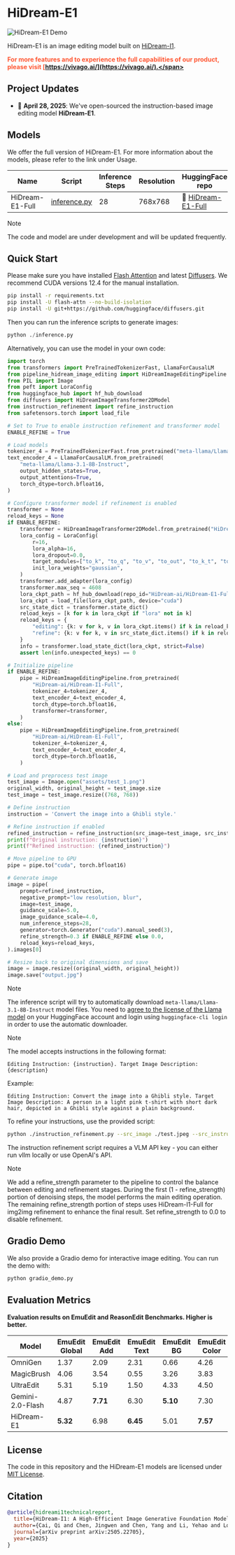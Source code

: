 # HiDream-E1

![HiDream-E1 Demo](assets/demo.jpg)

HiDream-E1 is an image editing model built on [HiDream-I1](https://github.com/HiDream-ai/HiDream-I1).

<!-- ![Overview](demo.jpg) -->
<span style="color: #FF5733; font-weight: bold">For more features and to experience the full capabilities of our product, please visit [https://vivago.ai/](https://vivago.ai/).</span>

## Project Updates
- 🚀 **April 28, 2025**: We've open-sourced the instruction-based image editing model **HiDream-E1**. 


## Models

We offer the full version of HiDream-E1. For more information about the models, please refer to the link under Usage.

| Name            | Script                                             | Inference Steps | Resolution | HuggingFace repo       |
| --------------- | -------------------------------------------------- | --------------- | ---------- | ---------------------- |
| HiDream-E1-Full | [inference.py](./inference.py)                     | 28              | 768x768    | 🤗 [HiDream-E1-Full](https://huggingface.co/HiDream-ai/HiDream-E1-Full)  |
> [!NOTE]
> The code and model are under development and will be updated frequently.


## Quick Start
Please make sure you have installed [Flash Attention](https://github.com/Dao-AILab/flash-attention) and latest [Diffusers](https://github.com/huggingface/diffusers.git). We recommend CUDA versions 12.4 for the manual installation.

```sh
pip install -r requirements.txt
pip install -U flash-attn --no-build-isolation
pip install -U git+https://github.com/huggingface/diffusers.git
```

Then you can run the inference scripts to generate images:

``` python 
python ./inference.py
```

Alternatively, you can use the model in your own code:

```python
import torch
from transformers import PreTrainedTokenizerFast, LlamaForCausalLM
from pipeline_hidream_image_editing import HiDreamImageEditingPipeline
from PIL import Image
from peft import LoraConfig
from huggingface_hub import hf_hub_download
from diffusers import HiDreamImageTransformer2DModel
from instruction_refinement import refine_instruction
from safetensors.torch import load_file

# Set to True to enable instruction refinement and transformer model
ENABLE_REFINE = True

# Load models
tokenizer_4 = PreTrainedTokenizerFast.from_pretrained("meta-llama/Llama-3.1-8B-Instruct")
text_encoder_4 = LlamaForCausalLM.from_pretrained(
    "meta-llama/Llama-3.1-8B-Instruct",
    output_hidden_states=True,
    output_attentions=True,
    torch_dtype=torch.bfloat16,
)

# Configure transformer model if refinement is enabled
transformer = None
reload_keys = None
if ENABLE_REFINE:
    transformer = HiDreamImageTransformer2DModel.from_pretrained("HiDream-ai/HiDream-I1-Full", subfolder="transformer")
    lora_config = LoraConfig(
        r=16,
        lora_alpha=16,
        lora_dropout=0.0,
        target_modules=["to_k", "to_q", "to_v", "to_out", "to_k_t", "to_q_t", "to_v_t", "to_out_t", "w1", "w2", "w3", "final_layer.linear"],
        init_lora_weights="gaussian",
    )
    transformer.add_adapter(lora_config)
    transformer.max_seq = 4608
    lora_ckpt_path = hf_hub_download(repo_id="HiDream-ai/HiDream-E1-Full", filename="HiDream-E1-Full.safetensors")
    lora_ckpt = load_file(lora_ckpt_path, device="cuda")
    src_state_dict = transformer.state_dict()
    reload_keys = [k for k in lora_ckpt if "lora" not in k]
    reload_keys = {
        "editing": {k: v for k, v in lora_ckpt.items() if k in reload_keys},
        "refine": {k: v for k, v in src_state_dict.items() if k in reload_keys},
    }
    info = transformer.load_state_dict(lora_ckpt, strict=False)
    assert len(info.unexpected_keys) == 0

# Initialize pipeline
if ENABLE_REFINE:
    pipe = HiDreamImageEditingPipeline.from_pretrained(
        "HiDream-ai/HiDream-I1-Full",
        tokenizer_4=tokenizer_4,
        text_encoder_4=text_encoder_4,
        torch_dtype=torch.bfloat16,
        transformer=transformer,
    )
else:
    pipe = HiDreamImageEditingPipeline.from_pretrained(
        "HiDream-ai/HiDream-E1-Full",
        tokenizer_4=tokenizer_4,
        text_encoder_4=text_encoder_4,
        torch_dtype=torch.bfloat16,
    )

# Load and preprocess test image
test_image = Image.open("assets/test_1.png")
original_width, original_height = test_image.size
test_image = test_image.resize((768, 768))

# Define instruction
instruction = 'Convert the image into a Ghibli style.'

# Refine instruction if enabled
refined_instruction = refine_instruction(src_image=test_image, src_instruction=instruction)
print(f"Original instruction: {instruction}")
print(f"Refined instruction: {refined_instruction}")

# Move pipeline to GPU
pipe = pipe.to("cuda", torch.bfloat16)

# Generate image
image = pipe(
    prompt=refined_instruction,
    negative_prompt="low resolution, blur",
    image=test_image,
    guidance_scale=5.0,
    image_guidance_scale=4.0,
    num_inference_steps=28,
    generator=torch.Generator("cuda").manual_seed(3),
    refine_strength=0.3 if ENABLE_REFINE else 0.0,
    reload_keys=reload_keys,
).images[0]

# Resize back to original dimensions and save
image = image.resize((original_width, original_height))
image.save("output.jpg")
```

> [!NOTE]
> The inference script will try to automatically download `meta-llama/Llama-3.1-8B-Instruct` model files. You need to [agree to the license of the Llama model](https://huggingface.co/meta-llama/Llama-3.1-8B-Instruct) on your HuggingFace account and login using `huggingface-cli login` in order to use the automatic downloader.


> [!NOTE]
> The model accepts instructions in the following format:
> ```
> Editing Instruction: {instruction}. Target Image Description: {description}
> ```
> 
> Example:
> ```
> Editing Instruction: Convert the image into a Ghibli style. Target Image Description: A person in a light pink t-shirt with short dark hair, depicted in a Ghibli style against a plain background.
> ```
> 
> To refine your instructions, use the provided script:
> ```bash
> python ./instruction_refinement.py --src_image ./test.jpeg --src_instruction "convert the image into a Ghibli style"
> ```
> 
> The instruction refinement script requires a VLM API key - you can either run vllm locally or use OpenAI's API.

> [!NOTE]
> We add a refine_strength parameter to the pipeline to control the balance between editing and refinement stages. During the first (1 - refine_strength) portion of denoising steps, the model performs the main editing operation. The remaining refine_strength portion of steps uses HiDream-I1-Full for img2img refinement to enhance the final result. Set refine_strength to 0.0 to disable refinement.

## Gradio Demo

We also provide a Gradio demo for interactive image editing. You can run the demo with:

``` python
python gradio_demo.py 
```
<!-- 
## Examples

Below are demonstration examples of HiDream-E1's capabilities:

![Example Results](case.jpg) -->


## Evaluation Metrics

**Evaluation results on EmuEdit and ReasonEdit Benchmarks. Higher is better.**

| Model              | EmuEdit Global | EmuEdit Add  | EmuEdit Text | EmuEdit BG   | EmuEdit Color | EmuEdit Style | EmuEdit Remove | EmuEdit Local | EmuEdit Average | ReasonEdit |
|--------------------|----------------|--------------|--------------|--------------|---------------|---------------|----------------|---------------|-----------------|------------|
| OmniGen            | 1.37           | 2.09         | 2.31         | 0.66         | 4.26          | 2.36          | 4.73           | 2.10          | 2.67            | 7.36       |
| MagicBrush         | 4.06           | 3.54         | 0.55         | 3.26         | 3.83          | 2.07          | 2.70           | 3.28          | 2.81            | 1.75       |
| UltraEdit          | 5.31           | 5.19         | 1.50         | 4.33         | 4.50          | 5.71          | 2.63           | 4.58          | 4.07            | 2.89       |
| Gemini-2.0-Flash   | 4.87           | **7.71** | 6.30         | **5.10** | 7.30          | 3.33          | 5.94           | 6.29          | 5.99            | 6.95       |
| HiDream-E1         | **5.32** | 6.98         | **6.45** | 5.01         | **7.57** | **6.49** | **5.99** | **6.35** | **6.40** | **7.54** |

## License

The code in this repository and the HiDream-E1 models are licensed under [MIT License](./LICENSE).

## Citation

```bibtex
@article{hidreami1technicalreport,
  title={HiDream-I1: A High-Efficient Image Generative Foundation Model with Sparse Diffusion Transformer},
  author={Cai, Qi and Chen, Jingwen and Chen, Yang and Li, Yehao and Long, Fuchen and Pan, Yingwei and Qiu, Zhaofan and Zhang, Yiheng and Gao, Fengbin and Xu, Peihan and others},
  journal={arXiv preprint arXiv:2505.22705},
  year={2025}
}
```
